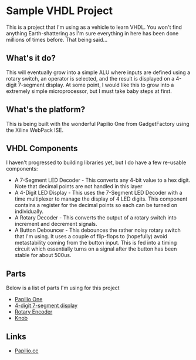 # Sample VHDL Project

This is a project that I'm using as a vehicle to learn VHDL. You won't find anything Earth-shattering as I'm sure everything in here has been done millions of times before. That being said...

## What's it do?

This will eventually grow into a simple ALU where inputs are defined using a rotary switch, an operator is selected, and the result is displayed on a 4-digit 7-segment display. At some point, I would like this to grow into a extremely simple microprocessor, but I must take baby steps at first.

## What's the platform?

This is being built with the wonderful Papilio One from GadgetFactory using the Xilinx WebPack ISE.

## VHDL Components

I haven't progressed to building libraries yet, but I do have a few re-usable components:

* A 7-Segment LED Decoder - This converts any 4-bit value to a hex digit. Note that decimal points are not handled in this layer
* A 4-Digit LED Display - This uses the 7-Segment LED Decoder with a time multiplexer to manage the display of 4 LED digits. This component contains a register for the decimal points so each can be turned on individually.
* A Rotary Decoder - This converts the output of a rotary switch into increment and decrement signals.
* A Button Debouncer - This debounces the rather noisy rotary switch that I'm using. It uses a couple of flip-flops to (hopefully) avoid metastability coming from the button input. This is fed into a timing circuit which essentially turns on a signal after the button has been stable for about 500us.

## Parts

Below is a list of parts I'm using for this project

* [Papilio One](http://www.gadgetfactory.net)
* [4-digit 7-segment display](http://www.sparkfun.com/products/9481)
* [Rotary Encoder](http://www.sparkfun.com/products/9117)
* [Knob](http://www.sparkfun.com/products/8828)

## Links

* [Papilio.cc](http://papilio.cc/)

